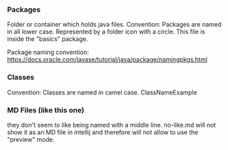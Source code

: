 
### Packages
Folder or container which holds java files. 
Convention: Packages are named in all lower case. 
Represented by a folder icon with a circle. This file is inside the "basics" package. 

Package naming convention: https://docs.oracle.com/javase/tutorial/java/package/namingpkgs.html


### Classes 
Convention: Classes are named in camel case. ClassNameExample 


### MD Files (like this one)
they don't seem to like being named with a middle line. 
no-like.md will not show it as an MD file in intellij and therefore will not 
allow to use the "preview" mode. 